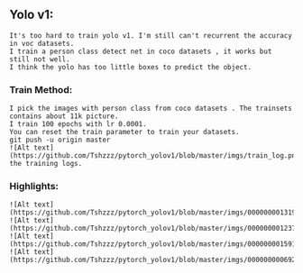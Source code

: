## Yolo v1: 
	It's too hard to train yolo v1. I'm still can't recurrent the accuracy in voc datasets. 
	I train a person class detect net in coco datasets , it works but still not well. 
	I think the yolo has too little boxes to predict the object.

### Train Method:
	I pick the images with person class from coco datasets . The trainsets contains about 11k picture.
	I train 100 epochs with lr 0.0001.
	You can reset the train parameter to train your datasets.
	git push -u origin master
	![Alt text](https://github.com/Tshzzz/pytorch_yolov1/blob/master/imgs/train_log.png)
	the training logs.

### Highlights:
	![Alt text](https://github.com/Tshzzz/pytorch_yolov1/blob/master/imgs/000000001319.jpg)
	![Alt text](https://github.com/Tshzzz/pytorch_yolov1/blob/master/imgs/000000001237.jpg)
	![Alt text](https://github.com/Tshzzz/pytorch_yolov1/blob/master/imgs/000000001591.jpg)
	![Alt text](https://github.com/Tshzzz/pytorch_yolov1/blob/master/imgs/000000000692.jpg)
